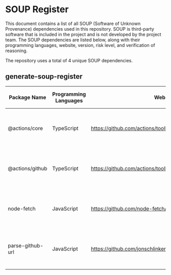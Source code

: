 # SOUP Register

This document contains a list of all SOUP (Software of Unknown Provenance) dependencies used in this repository. SOUP is third-party software that is included in the project and is not developed by the project team. The SOUP dependencies are listed below, along with their programming languages, website, version, risk level, and verification of reasoning.

The repository uses a total of 4 unique SOUP dependencies.

## generate-soup-register

| Package Name     | Programming Languages | Website                                                      | Version | Risk Level | Verification of Reasoning               |
| ---------------- | --------------------- | ------------------------------------------------------------ | ------- | ---------- | --------------------------------------- |
| @actions/core    | TypeScript            | https://github.com/actions/toolkit/tree/main/packages/core   | 1.10.1  | Low        | SOUP analysed and accepted by developer |
| @actions/github  | TypeScript            | https://github.com/actions/toolkit/tree/main/packages/github | 6.0.0   | Low        | SOUP analysed and accepted by developer |
| node-fetch       | JavaScript            | https://github.com/node-fetch/node-fetch                     | 3.3.2   | Low        | SOUP analysed and accepted by developer |
| parse-github-url | JavaScript            | https://github.com/jonschlinkert/parse-github-url            | 1.0.2   | Low        | SOUP analysed and accepted by developer |
